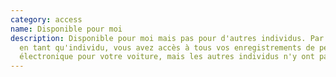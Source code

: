 ```yaml
---
category: access
name: Disponible pour moi
description: Disponible pour moi mais pas pour d'autres individus. Par exemple,
  en tant qu'individu, vous avez accès à tous vos enregistrements de péage
  électronique pour votre voiture, mais les autres individus n'y ont pas accès.
---
```


